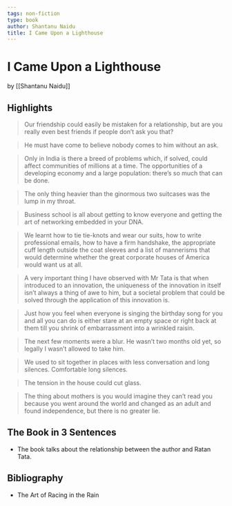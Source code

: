```yaml
---
tags: non-fiction
type: book
author: Shantanu Naidu
title: I Came Upon a Lighthouse
---
```


# I Came Upon a Lighthouse
by [[Shantanu Naidu]]

## Highlights
> Our friendship could easily be mistaken for a relationship, but are you really even best friends if people don’t ask you that?

> He must have come to believe nobody comes to him without an ask.

> Only in India is there a breed of problems which, if solved, could affect communities of millions at a time. The opportunities of a developing economy and a large population: there’s so much that can be done.

> The only thing heavier than the ginormous two suitcases was the lump in my throat.

> Business school is all about getting to know everyone and getting the art of networking embedded in your DNA.

> We learnt how to tie tie-knots and wear our suits, how to write professional emails, how to have a firm handshake, the appropriate cuff length outside the coat sleeves and a list of mannerisms that would determine whether the great corporate houses of America would want us at all.

> A very important thing I have observed with Mr Tata is that when introduced to an innovation, the uniqueness of the innovation in itself isn’t always a thing of awe to him, but a societal problem that could be solved through the application of this innovation is.

> Just how you feel when everyone is singing the birthday song for you and all you can do is either stare at an empty space or right back at them till you shrink of embarrassment into a wrinkled raisin.

> The next few moments were a blur. He wasn’t two months old yet, so legally I wasn’t allowed to take him.

> We used to sit together in places with less conversation and long silences. Comfortable long silences.

> The tension in the house could cut glass.

> The thing about mothers is you would imagine they can’t read you because you went around the world and changed as an adult and found independence, but there is no greater lie.

## The Book in 3 Sentences
* The book talks about the relationship between the author and Ratan Tata.

## Bibliography
* The Art of Racing in the Rain
